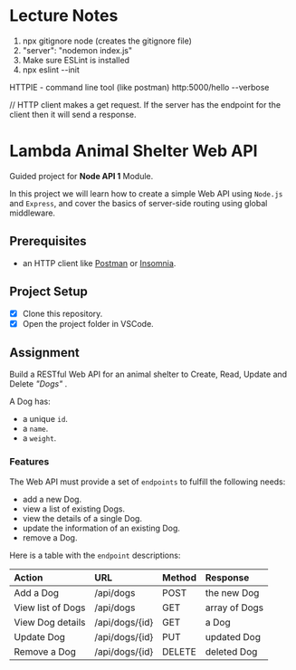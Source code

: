 # Lecture Notes

1. npx gitignore node (creates the gitignore file)
2. "server": "nodemon index.js"
3. Make sure ESLint is installed
4. npx eslint --init


HTTPIE - command line tool (like postman)
http:5000/hello --verbose

// HTTP client makes a get request. If the server has the endpoint for the client then it will send a response.



# Lambda Animal Shelter Web API

Guided project for **Node API 1** Module.

In this project we will learn how to create a simple Web API using `Node.js` and `Express`, and cover the basics of server-side routing using global middleware.

## Prerequisites
- an HTTP client like [Postman](https://www.getpostman.com/downloads/) or [Insomnia](https://insomnia.rest/download/).

## Project Setup
- [x] Clone this repository.
- [x] Open the project folder in VSCode.

## Assignment
Build a RESTful Web API for an animal shelter to Create, Read, Update and Delete _"Dogs"_ .

A Dog has:
- a unique `id`.
- a `name`.
- a `weight`.

### Features
The Web API must provide a set of `endpoints` to fulfill the following needs:

- add a new Dog.
- view a list of existing Dogs.
- view the details of a single Dog.
- update the information of an existing Dog.
- remove a Dog.

Here is a table with the `endpoint` descriptions:

| Action                | URL                | Method | Response          |
| :-------------------- | :----------------- | :----- | :---------------- |
| Add a Dog             | /api/dogs          | POST   | the new Dog       |
| View list of Dogs     | /api/dogs          | GET    | array of Dogs     |
| View Dog details      | /api/dogs/{id}     | GET    | a Dog             |
| Update Dog            | /api/dogs/{id}     | PUT    | updated Dog       |
| Remove a Dog          | /api/dogs/{id}     | DELETE | deleted Dog       |
